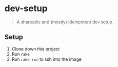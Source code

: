 # dev-setup

> A shareable and (mostly) idempotent dev setup.

## Setup

1. Clone down this project
2. Run `rake`
3. Run `rake run` to ssh into the image
